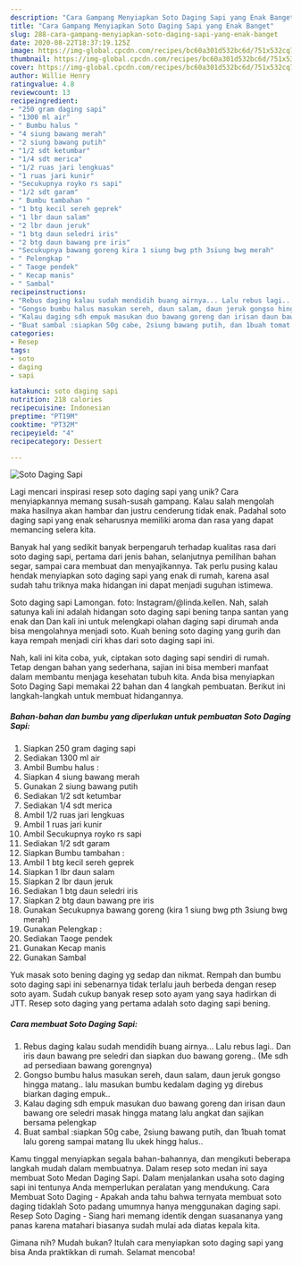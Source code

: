 ```yaml
---
description: "Cara Gampang Menyiapkan Soto Daging Sapi yang Enak Banget"
title: "Cara Gampang Menyiapkan Soto Daging Sapi yang Enak Banget"
slug: 288-cara-gampang-menyiapkan-soto-daging-sapi-yang-enak-banget
date: 2020-08-22T18:37:19.125Z
image: https://img-global.cpcdn.com/recipes/bc60a301d532bc6d/751x532cq70/soto-daging-sapi-foto-resep-utama.jpg
thumbnail: https://img-global.cpcdn.com/recipes/bc60a301d532bc6d/751x532cq70/soto-daging-sapi-foto-resep-utama.jpg
cover: https://img-global.cpcdn.com/recipes/bc60a301d532bc6d/751x532cq70/soto-daging-sapi-foto-resep-utama.jpg
author: Willie Henry
ratingvalue: 4.8
reviewcount: 13
recipeingredient:
- "250 gram daging sapi"
- "1300 ml air"
- " Bumbu halus "
- "4 siung bawang merah"
- "2 siung bawang putih"
- "1/2 sdt ketumbar"
- "1/4 sdt merica"
- "1/2 ruas jari lengkuas"
- "1 ruas jari kunir"
- "Secukupnya royko rs sapi"
- "1/2 sdt garam"
- " Bumbu tambahan "
- "1 btg kecil sereh geprek"
- "1 lbr daun salam"
- "2 lbr daun jeruk"
- "1 btg daun seledri iris"
- "2 btg daun bawang pre iris"
- "Secukupnya bawang goreng kira 1 siung bwg pth 3siung bwg merah"
- " Pelengkap "
- " Taoge pendek"
- " Kecap manis"
- " Sambal"
recipeinstructions:
- "Rebus daging kalau sudah mendidih buang airnya... Lalu rebus lagi.. Dan iris daun bawang pre seledri dan siapkan duo bawang goreng.. (Me sdh ad persediaan bawang gorengnya)"
- "Gongso bumbu halus masukan sereh, daun salam, daun jeruk gongso hingga matang.. lalu masukan bumbu kedalam daging yg direbus biarkan daging empuk.."
- "Kalau daging sdh empuk masukan duo bawang goreng dan irisan daun bawang ore seledri masak hingga matang lalu angkat dan sajikan bersama pelengkap"
- "Buat sambal :siapkan 50g cabe, 2siung bawang putih, dan 1buah tomat lalu goreng sampai matang llu ukek hingg halus.."
categories:
- Resep
tags:
- soto
- daging
- sapi

katakunci: soto daging sapi 
nutrition: 218 calories
recipecuisine: Indonesian
preptime: "PT19M"
cooktime: "PT32M"
recipeyield: "4"
recipecategory: Dessert

---
```



![Soto Daging Sapi](https://img-global.cpcdn.com/recipes/bc60a301d532bc6d/751x532cq70/soto-daging-sapi-foto-resep-utama.jpg)

Lagi mencari inspirasi resep soto daging sapi yang unik? Cara menyiapkannya memang susah-susah gampang. Kalau salah mengolah maka hasilnya akan hambar dan justru cenderung tidak enak. Padahal soto daging sapi yang enak seharusnya memiliki aroma dan rasa yang dapat memancing selera kita.

Banyak hal yang sedikit banyak berpengaruh terhadap kualitas rasa dari soto daging sapi, pertama dari jenis bahan, selanjutnya pemilihan bahan segar, sampai cara membuat dan menyajikannya. Tak perlu pusing kalau hendak menyiapkan soto daging sapi yang enak di rumah, karena asal sudah tahu triknya maka hidangan ini dapat menjadi suguhan istimewa.

Soto daging sapi Lamongan. foto: Instagram/@linda.kellen. Nah, salah satunya kali ini adalah hidangan soto daging sapi bening tanpa santan yang enak dan Dan kali ini untuk melengkapi olahan daging sapi dirumah anda bisa mengolahnya menjadi soto. Kuah bening soto daging yang gurih dan kaya rempah menjadi ciri khas dari soto daging sapi ini.


Nah, kali ini kita coba, yuk, ciptakan soto daging sapi sendiri di rumah. Tetap dengan bahan yang sederhana, sajian ini bisa memberi manfaat dalam membantu menjaga kesehatan tubuh kita. Anda bisa menyiapkan Soto Daging Sapi memakai 22 bahan dan 4 langkah pembuatan. Berikut ini langkah-langkah untuk membuat hidangannya.

<!--inarticleads1-->

##### Bahan-bahan dan bumbu yang diperlukan untuk pembuatan Soto Daging Sapi:

1. Siapkan 250 gram daging sapi
1. Sediakan 1300 ml air
1. Ambil  Bumbu halus :
1. Siapkan 4 siung bawang merah
1. Gunakan 2 siung bawang putih
1. Sediakan 1/2 sdt ketumbar
1. Sediakan 1/4 sdt merica
1. Ambil 1/2 ruas jari lengkuas
1. Ambil 1 ruas jari kunir
1. Ambil Secukupnya royko rs sapi
1. Sediakan 1/2 sdt garam
1. Siapkan  Bumbu tambahan :
1. Ambil 1 btg kecil sereh geprek
1. Siapkan 1 lbr daun salam
1. Siapkan 2 lbr daun jeruk
1. Sediakan 1 btg daun seledri iris
1. Siapkan 2 btg daun bawang pre iris
1. Gunakan Secukupnya bawang goreng (kira 1 siung bwg pth 3siung bwg merah)
1. Gunakan  Pelengkap :
1. Sediakan  Taoge pendek
1. Gunakan  Kecap manis
1. Gunakan  Sambal


Yuk masak soto bening daging yg sedap dan nikmat. Rempah dan bumbu soto daging sapi ini sebenarnya tidak terlalu jauh berbeda dengan resep soto ayam. Sudah cukup banyak resep soto ayam yang saya hadirkan di JTT. Resep soto daging yang pertama adalah soto daging sapi bening. 

<!--inarticleads2-->

##### Cara membuat Soto Daging Sapi:

1. Rebus daging kalau sudah mendidih buang airnya... Lalu rebus lagi.. Dan iris daun bawang pre seledri dan siapkan duo bawang goreng.. (Me sdh ad persediaan bawang gorengnya)
1. Gongso bumbu halus masukan sereh, daun salam, daun jeruk gongso hingga matang.. lalu masukan bumbu kedalam daging yg direbus biarkan daging empuk..
1. Kalau daging sdh empuk masukan duo bawang goreng dan irisan daun bawang ore seledri masak hingga matang lalu angkat dan sajikan bersama pelengkap
1. Buat sambal :siapkan 50g cabe, 2siung bawang putih, dan 1buah tomat lalu goreng sampai matang llu ukek hingg halus..


Kamu tinggal menyiapkan segala bahan-bahannya, dan mengikuti beberapa langkah mudah dalam membuatnya. Dalam resep soto medan ini saya membuat Soto Medan Daging Sapi. Dalam menjalankan usaha soto daging sapi ini tentunya Anda memperlukan peralatan yang mendukung. Cara Membuat Soto Daging - Apakah anda tahu bahwa ternyata membuat soto daging tidaklah Soto padang umumnya hanya menggunakan daging sapi. Resep Soto Daging - Siang hari memang identik dengan suasananya yang panas karena matahari biasanya sudah mulai ada diatas kepala kita. 

Gimana nih? Mudah bukan? Itulah cara menyiapkan soto daging sapi yang bisa Anda praktikkan di rumah. Selamat mencoba!
